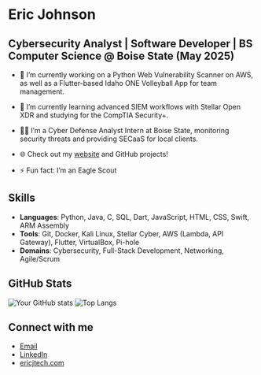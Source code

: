 # Eric Johnson  

## Cybersecurity Analyst | Software Developer | BS Computer Science @ Boise State (May 2025)


- 🔭 I’m currently working on a Python Web Vulnerability Scanner on AWS, as well as a Flutter-based Idaho ONE Volleyball App for team management.

- 🌱 I’m currently learning advanced SIEM workflows with Stellar Open XDR and studying for the CompTIA Security+.

- 👨‍💻 I’m a Cyber Defense Analyst Intern at Boise State, monitoring security threats and providing SECaaS for local clients.

- 🌐 Check out my [website](ericjtech.com)
 and GitHub projects!

- ⚡ Fun fact: I’m an Eagle Scout

## Skills
- **Languages**: Python, Java, C, SQL, Dart, JavaScript, HTML, CSS, Swift, ARM Assembly
- **Tools**: Git, Docker, Kali Linux, Stellar Cyber, AWS (Lambda, API Gateway), Flutter, VirtualBox, Pi-hole
- **Domains**: Cybersecurity, Full-Stack Development, Networking, Agile/Scrum

## GitHub Stats
![Your GitHub stats](https://github-readme-stats.vercel.app/api?username=eboi1&show_icons=true&theme=radical)
![Top Langs](https://github-readme-stats.vercel.app/api/top-langs/?username=eboi1&layout=compact&theme=radical)

## Connect with me
- [Email](mailto:ericjohhnson@ericjtech.com)
- [LinkedIn](https://www.linkedin.com/in/ejohnson5561/)
- [ericjtech.com](ericjtech.com)
